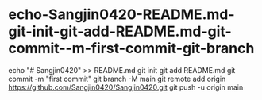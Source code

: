 # echo-Sangjin0420-README.md-git-init-git-add-README.md-git-commit--m-first-commit-git-branch
echo "# Sangjin0420" >> README.md git init git add README.md git commit -m "first commit" git branch -M main git remote add origin https://github.com/Sangjin0420/Sangjin0420.git git push -u origin main
